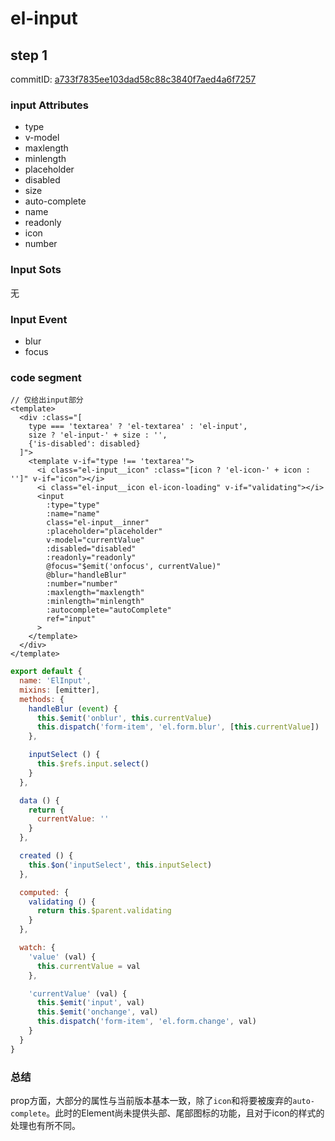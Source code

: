 # el-input

## step 1

commitID: [a733f7835ee103dad58c88c3840f7aed4a6f7257](https://github.com/ElemeFE/element/commit/a733f7835ee103dad58c88c3840f7aed4a6f7257)


### input Attributes

- type
- v-model
- maxlength
- minlength
- placeholder
- disabled
- size
- auto-complete
- name
- readonly
- icon
- number



### Input Sots

无



### Input Event

- blur
- focus



### code segment

```vue
// 仅给出input部分
<template>
  <div :class="[
    type === 'textarea' ? 'el-textarea' : 'el-input',
    size ? 'el-input-' + size : '',
    {'is-disabled': disabled}
  ]">
    <template v-if="type !== 'textarea'">
      <i class="el-input__icon" :class="[icon ? 'el-icon-' + icon : '']" v-if="icon"></i>
      <i class="el-input__icon el-icon-loading" v-if="validating"></i>
      <input
        :type="type"
        :name="name"
        class="el-input__inner"
        :placeholder="placeholder"
        v-model="currentValue"
        :disabled="disabled"
        :readonly="readonly"
        @focus="$emit('onfocus', currentValue)"
        @blur="handleBlur"
        :number="number"
        :maxlength="maxlength"
        :minlength="minlength"
        :autocomplete="autoComplete"
        ref="input"
      >
    </template>
  </div>
</template>
```



```js
export default {
  name: 'ElInput',
  mixins: [emitter],
  methods: {
    handleBlur (event) {
      this.$emit('onblur', this.currentValue)
      this.dispatch('form-item', 'el.form.blur', [this.currentValue])
    },

    inputSelect () {
      this.$refs.input.select()
    }
  },

  data () {
    return {
      currentValue: ''
    }
  },

  created () {
    this.$on('inputSelect', this.inputSelect)
  },

  computed: {
    validating () {
      return this.$parent.validating
    }
  },

  watch: {
    'value' (val) {
      this.currentValue = val
    },

    'currentValue' (val) {
      this.$emit('input', val)
      this.$emit('onchange', val)
      this.dispatch('form-item', 'el.form.change', val)
    }
  }
}

```



### 总结

prop方面，大部分的属性与当前版本基本一致，除了`icon`和将要被废弃的`auto-complete`。此时的Element尚未提供头部、尾部图标的功能，且对于icon的样式的处理也有所不同。